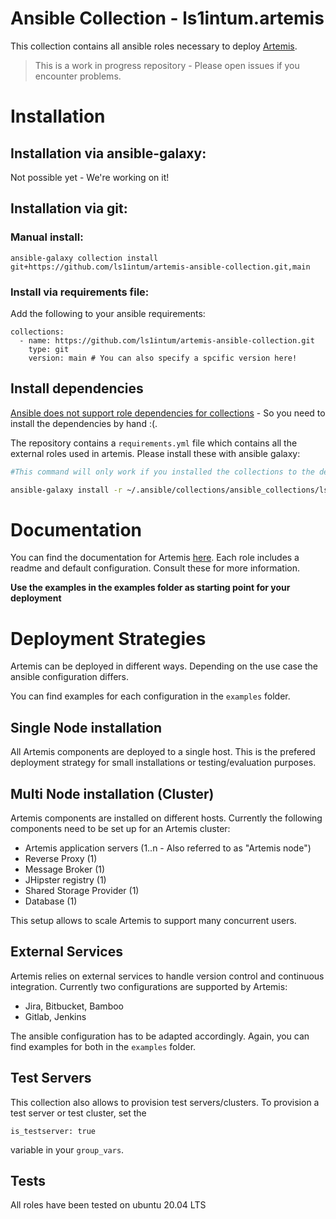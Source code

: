 # Ansible Collection - ls1intum.artemis

This collection contains all ansible roles necessary to deploy [Artemis](https://github.com/ls1intum/Artemis).

> This is a work in progress repository - Please open issues if you encounter problems.

# Installation
## Installation via ansible-galaxy:

Not possible yet - We're working on it!

## Installation via git:

### Manual install:

```
ansible-galaxy collection install git+https://github.com/ls1intum/artemis-ansible-collection.git,main
```

### Install via requirements file:

Add the following to your ansible requirements:
```
collections:
  - name: https://github.com/ls1intum/artemis-ansible-collection.git
    type: git
    version: main # You can also specify a spcific version here!
```

## Install dependencies

[Ansible does not support role dependencies for collections](https://github.com/ansible/ansible/issues/76030) - So you need to install the dependencies by hand :(.

The repository contains a `requirements.yml` file which contains all the external roles used in artemis. Please install these with ansible galaxy:

```bash
#This command will only work if you installed the collections to the default location!

ansible-galaxy install -r ~/.ansible/collections/ansible_collections/ls1intum/artemis/requirements.yml
```

# Documentation

You can find the documentation for Artemis [here](https://docs.artemis.ase.in.tum.de).
Each role includes a readme and default configuration. Consult these for more information.

 **Use the examples in the examples folder as starting point for your deployment**

# Deployment Strategies

Artemis can be deployed in different ways. Depending on the use case the ansible configuration differs.

You can find examples for each configuration in the `examples` folder.

## Single Node installation
All Artemis components are deployed to a single host. This is the prefered deployment strategy for small installations or testing/evaluation purposes.

## Multi Node installation (Cluster)
Artemis components are installed on different hosts. Currently the following components need to be set up for an Artemis cluster:

- Artemis application servers (1..n - Also referred to as "Artemis node")
- Reverse Proxy (1)
- Message Broker (1)
- JHipster registry (1)
- Shared Storage Provider (1)
- Database (1)

This setup allows to scale Artemis to support many concurrent users.

## External Services

Artemis relies on external services to handle version control and continuous integration. Currently two configurations are supported by Artemis:
- Jira, Bitbucket, Bamboo
- Gitlab, Jenkins

The ansible configuration has to be adapted accordingly. Again, you can find examples for both in the `examples` folder.

## Test Servers

This collection also allows to provision test servers/clusters. To provision a test server or test cluster, set the

```
is_testserver: true
```
variable in your `group_vars`.

## Tests

All roles have been tested on ubuntu 20.04 LTS
